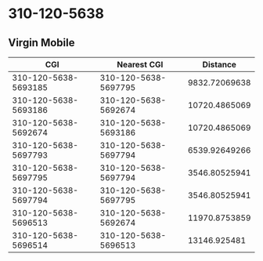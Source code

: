 # 310-120-5638
## Virgin Mobile


| CGI | Nearest CGI | Distance |
|-----|-------------|----------|
| 310-120-5638-5693185 | 310-120-5638-5697795 | 9832.72069638 |
| 310-120-5638-5693186 | 310-120-5638-5692674 | 10720.4865069 |
| 310-120-5638-5692674 | 310-120-5638-5693186 | 10720.4865069 |
| 310-120-5638-5697793 | 310-120-5638-5697794 | 6539.92649266 |
| 310-120-5638-5697795 | 310-120-5638-5697794 | 3546.80525941 |
| 310-120-5638-5697794 | 310-120-5638-5697795 | 3546.80525941 |
| 310-120-5638-5696513 | 310-120-5638-5692674 | 11970.8753859 |
| 310-120-5638-5696514 | 310-120-5638-5696513 | 13146.925481 |

